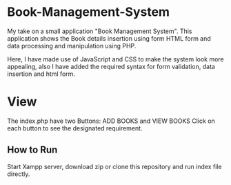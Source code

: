 # Book-Management-System
My take on a small application "Book Management System". This application shows the Book details insertion using form HTML form and data processing and manipulation using PHP.

Here, I have made use of JavaScript and CSS to make the system look more appealing, also I have added the required syntax for form validation, data insertion and html form.

# View
The index.php have two Buttons: ADD BOOKS and VIEW BOOKS
Click on each button to see the designated requirement.

## How to Run
Start Xampp server, download zip or clone this repository and run index file directly.